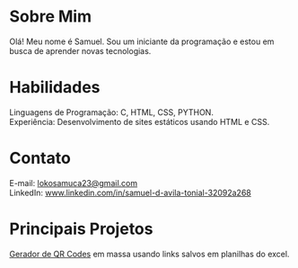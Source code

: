 # Sobre Mim
Olá! Meu nome é Samuel. Sou um iniciante da programação e estou em busca de aprender novas tecnologias.


# Habilidades

Linguagens de Programação: C, HTML, CSS, PYTHON.  
Experiência: Desenvolvimento de sites estáticos usando HTML e CSS.  



# Contato

E-mail: lokosamuca23@gmail.com  
LinkedIn: www.linkedin.com/in/samuel-d-avila-tonial-32092a268  


# Principais Projetos

[Gerador de QR Codes](https://github.com/SLUK06/Qrcode-Excel-Generator) em massa usando links salvos em planilhas do excel.  


<!---
SLUK06/SLUK06 is a ✨ special ✨ repository because its `README.md` (this file) appears on your GitHub profile.
You can click the Preview link to take a look at your changes.
--->

